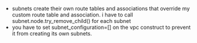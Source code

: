 - subnets create their own route tables and associations that override
  my custom route table and association. i have to call subnet.node.try_remove_child() for each subnet
- you have to set subnet_configuration=[] on the vpc construct to prevent it
  from creating its own subnets.